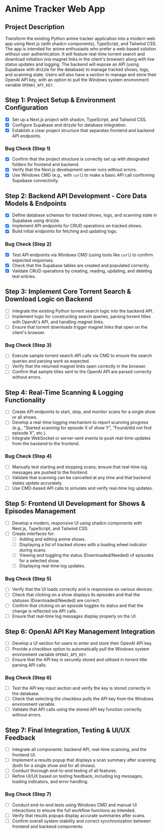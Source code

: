 # Anime Tracker Web App

## Project Description
Transform the existing Python anime tracker application into a modern web app using Next.js (with shadcn components), TypeScript, and Tailwind CSS. The app is intended for anime enthusiasts who prefer a web-based solution without user authentication. It will feature real-time torrent search and download initiation (via magnet links in the client's browser) along with live status updates and logging. The backend will expose an API (using Supabase with drizzle for the database) to manage tracked shows, logs, and scanning state. Users will also have a section to manage and store their OpenAI API key, with an option to pull the Windows system environment variable `OPENAI_API_KEY`.

## Step 1: Project Setup & Environment Configuration
- [x] Set up a Next.js project with shadcn, TypeScript, and Tailwind CSS.
- [x] Configure Supabase and drizzle for database integration.
- [x] Establish a clear project structure that separates frontend and backend API endpoints.

### Bug Check (Step 1)
- [x] Confirm that the project structure is correctly set up with designated folders for frontend and backend.
- [x] Verify that the Next.js development server runs without errors.
- [x] Use Windows CMD (e.g., with `curl`) to make a basic API call confirming Supabase connectivity.

## Step 2: Backend API Development - Core Data Models & Endpoints
- [x] Define database schemas for tracked shows, logs, and scanning state in Supabase using drizzle.
- [x] Implement API endpoints for CRUD operations on tracked shows.
- [x] Build initial endpoints for fetching and updating logs.

### Bug Check (Step 2)
- [x] Test API endpoints via Windows CMD (using tools like `curl`) to confirm expected responses.
- [x] Check that the Supabase tables are created and populated correctly.
- [x] Validate CRUD operations by creating, reading, updating, and deleting test entries.

## Step 3: Implement Core Torrent Search & Download Logic on Backend
- [ ] Integrate the existing Python torrent search logic into the backend API.
- [ ] Implement logic for constructing search queries, parsing torrent titles with OpenAI's API, and handling magnet links.
- [ ] Ensure that torrent downloads trigger magnet links that open on the client's browser.

### Bug Check (Step 3)
- [ ] Execute sample torrent search API calls via CMD to ensure the search queries and parsing work as expected.
- [ ] Verify that the returned magnet links open correctly in the browser.
- [ ] Confirm that sample titles sent to the OpenAI API are parsed correctly without errors.

## Step 4: Real-Time Scanning & Logging Functionality
- [ ] Create API endpoints to start, stop, and monitor scans for a single show or all shows.
- [ ] Develop a real-time logging mechanism to report scanning progress (e.g., "Started scanning for episode X of show Y", "Found/did not find episode X", etc.).
- [ ] Integrate WebSocket or server-sent events to push real-time updates from the backend to the frontend.

### Bug Check (Step 4)
- [ ] Manually test starting and stopping scans; ensure that real-time log messages are pushed to the frontend.
- [ ] Validate that scanning can be cancelled at any time and that backend states update accurately.
- [ ] Use CMD-based API calls to simulate and verify real-time log updates.

## Step 5: Frontend UI Development for Shows & Episodes Management
- [ ] Develop a modern, responsive UI using shadcn components with Next.js, TypeScript, and Tailwind CSS.
- [ ] Create interfaces for:
  - [ ] Adding and editing anime shows.
  - [ ] Displaying a list of tracked shows with a loading wheel indicator during scans.
  - [ ] Viewing and toggling the status (Downloaded/Needed) of episodes for a selected show.
  - [ ] Displaying real-time log updates.

### Bug Check (Step 5)
- [ ] Verify that the UI loads correctly and is responsive on various devices.
- [ ] Check that clicking on a show displays its episodes and that the statuses (Downloaded/Needed) are correct.
- [ ] Confirm that clicking on an episode toggles its status and that the change is reflected via API calls.
- [ ] Ensure that real-time log messages display properly on the UI.

## Step 6: OpenAI API Key Management Integration
- [ ] Develop a UI section for users to enter and store their OpenAI API key.
- [ ] Provide a checkbox option to automatically pull the Windows system environment variable `OPENAI_API_KEY`.
- [ ] Ensure that the API key is securely stored and utilized in torrent title parsing API calls.

### Bug Check (Step 6)
- [ ] Test the API key input section and verify the key is stored correctly in the database.
- [ ] Check that selecting the checkbox pulls the API key from the Windows environment variable.
- [ ] Validate that API calls using the stored API key function correctly without errors.

## Step 7: Final Integration, Testing & UI/UX Feedback
- [ ] Integrate all components: backend API, real-time scanning, and the frontend UI.
- [ ] Implement a results popup that displays a scan summary after scanning (both for a single show and for all shows).
- [ ] Conduct thorough end-to-end testing of all features.
- [ ] Refine UI/UX based on testing feedback, including log messages, loading indicators, and error handling.

### Bug Check (Step 7)
- [ ] Conduct end-to-end tests using Windows CMD and manual UI interactions to ensure the full workflow functions as intended.
- [ ] Verify that results popups display accurate summaries after scans.
- [ ] Confirm overall system stability and correct synchronization between frontend and backend components.
